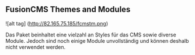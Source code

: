 <h2>FusionCMS Themes and Modules</h2>

![alt tag] (http://82.165.75.185/fcmstm.png)



Das Paket beinhaltet eine vielzahl an Styles für das CMS sowie diverse Module. Jedoch sind noch einige Module unvollständig und können deshalb nicht verwendet werden.
